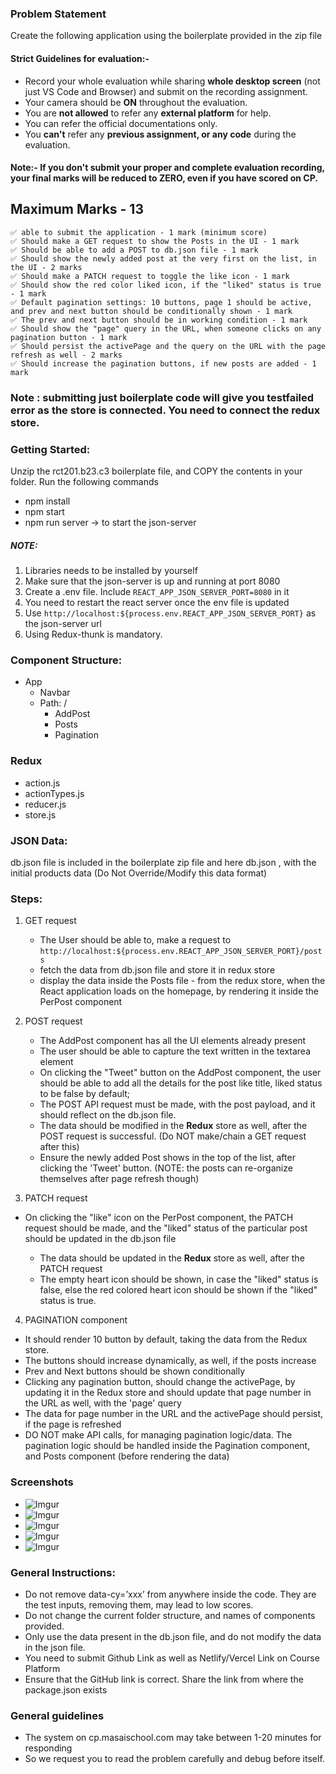### Problem Statement

Create the following application using the boilerplate provided in the zip file

#### Strict Guidelines for evaluation:-
 - Record your whole evaluation while sharing **whole desktop screen** (not just VS Code and Browser) and submit on the recording assignment.
 - Your camera should be **ON** throughout the evaluation.
 - You are **not allowed** to refer any **external platform** for help.
 - You can refer the official documentations only.
 - You **can't** refer any **previous assignment, or any code** during the evaluation.
#### Note:- If you don't submit your proper and complete evaluation recording, your final marks will be reduced to ZERO, even if you have scored on CP.

## Maximum Marks - 13

```
✅ able to submit the application - 1 mark (minimum score)
✅ Should make a GET request to show the Posts in the UI - 1 mark
✅ Should be able to add a POST to db.json file - 1 mark
✅ Should show the newly added post at the very first on the list, in the UI - 2 marks
✅ Should make a PATCH request to toggle the like icon - 1 mark
✅ Should show the red color liked icon, if the "liked" status is true - 1 mark
✅ Default pagination settings: 10 buttons, page 1 should be active, and prev and next button should be conditionally shown - 1 mark
✅ The prev and next button should be in working condition - 1 mark
✅ Should show the "page" query in the URL, when someone clicks on any pagination button - 1 mark
✅ Should persist the activePage and the query on the URL with the page refresh as well - 2 marks
✅ Should increase the pagination buttons, if new posts are added - 1 mark
```

### Note : submitting just boilerplate code will give you testfailed error as the store is connected. You need to connect the redux store.

### Getting Started:

Unzip the rct201.b23.c3 boilerplate file, and COPY the contents in your folder.
Run the following commands

- npm install
- npm start
- npm run server -> to start the json-server

##### NOTE:

1. Libraries needs to be installed by yourself
2. Make sure that the json-server is up and running at port 8080
3. Create a .env file. Include `REACT_APP_JSON_SERVER_PORT=8080` in it
4. You need to restart the react server once the env file is updated
5. Use `http://localhost:${process.env.REACT_APP_JSON_SERVER_PORT}` as the json-server url
6. Using Redux-thunk is mandatory.

### Component Structure:

- App
  - Navbar
  - Path: /
    - AddPost
    - Posts
    - Pagination

### Redux

- action.js
- actionTypes.js
- reducer.js
- store.js

### JSON Data:

db.json file is included in the boilerplate zip file and here db.json , with the initial products data (Do Not Override/Modify this data format)

### Steps:

1. GET request

   - The User should be able to, make a request to `http://localhost:${process.env.REACT_APP_JSON_SERVER_PORT}/posts`
   - fetch the data from db.json file and store it in redux store
   - display the data inside the Posts file - from the redux store, when the React application loads on the homepage, by rendering it inside the PerPost component

2. POST request

   - The AddPost component has all the UI elements already present
   - The user should be able to capture the text written in the textarea element
   - On clicking the "Tweet" button on the AddPost component, the user should be able to add all the details for the post like title, liked status to be false by default;
   - The POST API request must be made, with the post payload, and it should reflect on the db.json file.
   - The data should be modified in the **Redux** store as well, after the POST request is successful. (Do NOT make/chain a GET request after this)
   - Ensure the newly added Post shows in the top of the list, after clicking the 'Tweet' button. (NOTE: the posts can re-organize themselves after page refresh though)

3. PATCH request

- On clicking the "like" icon on the PerPost component, the PATCH request should be made, and the "liked" status of the particular post should be updated in the db.json file

  - The data should be updated in the **Redux** store as well, after the PATCH request
  - The empty heart icon should be shown, in case the "liked" status is false, else the red colored heart icon should be shown if the "liked" status is true.

4. PAGINATION component

- It should render 10 button by default, taking the data from the Redux store.
- The buttons should increase dynamically, as well, if the posts increase
- Prev and Next buttons should be shown conditionally
- Clicking any pagination button, should change the activePage, by updating it in the Redux store and should update that page number in the URL as well, with the 'page' query
- The data for page number in the URL and the activePage should persist, if the page is refreshed
- DO NOT make API calls, for managing pagination logic/data. The pagination logic should be handled inside the Pagination component, and Posts component (before rendering the data)

### Screenshots

- ![Imgur](https://i.imgur.com/GrJYk4x.jpg)
- ![Imgur](https://i.imgur.com/1bPtrnH.jpg)
- ![Imgur](https://i.imgur.com/Vfd1FOw.jpg)
- ![Imgur](https://i.imgur.com/dx0PErT.jpg)
- ![Imgur](https://i.imgur.com/wANrlCP.jpg)

### General Instructions:

- Do not remove data-cy=’xxx’ from anywhere inside the code. They are the test inputs, removing them, may lead to low scores.
- Do not change the current folder structure, and names of components provided.
- Only use the data present in the db.json file, and do not modify the data in the json file.
- You need to submit Github Link as well as Netlify/Vercel Link on Course Platform
- Ensure that the GitHub link is correct. Share the link from where the package.json exists

### General guidelines

- The system on cp.masaischool.com may take between 1-20 minutes for responding
- So we request you to read the problem carefully and debug before itself.
